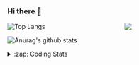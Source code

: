 ### Hi there 👋

<!--
**tao8687/tao8687** is a ✨ _special_ ✨ repository because its `README.md` (this file) appears on your GitHub profile.

Here are some ideas to get you started:

- 🔭 I’m currently working on ...
- 🌱 I’m currently learning ...
- 👯 I’m looking to collaborate on ...
- 🤔 I’m looking for help with ...
- 💬 Ask me about ...
- 📫 How to reach me: ...
- 😄 Pronouns: ...
- ⚡ Fun fact: ...
-->

<img align='right' src="https://media.giphy.com/media/M9gbBd9nbDrOTu1Mqx/giphy.gif" width="240">

  
![Top Langs](https://github-readme-stats.vercel.app/api/top-langs/?username=tao8687&layout=compact&title_color=23238E&text_color=A67D3D)

![Anurag's github stats](https://github-readme-stats.vercel.app/api?username=tao8687&show_icons=true&&text_color=A67D3D&title_color=23238E&show_icons=false&count_private=true&hide=stars)

<details>
  <summary>:zap: Coding Stats</summary>
  <br>
    
<!--START_SECTION:waka-->
![Code Time](http://img.shields.io/badge/Code%20Time-1%2C885%20hrs%2036%20mins-blue)

![Profile Views](http://img.shields.io/badge/Profile%20Views-1-blue)

**🐱 My GitHub Data** 

> 📦 1.5 MB Used in GitHub's Storage 
 > 
> 🏆 57 Contributions in the Year 2025
 > 
> 🚫 Not Opted to Hire
 > 
> 📜 62 Public Repositories 
 > 
> 🔑 24 Private Repositories 
 > 
**I'm an Early 🐤** 

```text
🌞 Morning                1660 commits        ██████████████████████░░░   88.63 % 
🌆 Daytime                90 commits          █░░░░░░░░░░░░░░░░░░░░░░░░   04.81 % 
🌃 Evening                119 commits         ██░░░░░░░░░░░░░░░░░░░░░░░   06.35 % 
🌙 Night                  4 commits           ░░░░░░░░░░░░░░░░░░░░░░░░░   00.21 % 
```
📅 **I'm Most Productive on Wednesday** 

```text
Monday                   269 commits         ████░░░░░░░░░░░░░░░░░░░░░   14.36 % 
Tuesday                  255 commits         ███░░░░░░░░░░░░░░░░░░░░░░   13.61 % 
Wednesday                326 commits         ████░░░░░░░░░░░░░░░░░░░░░   17.41 % 
Thursday                 249 commits         ███░░░░░░░░░░░░░░░░░░░░░░   13.29 % 
Friday                   265 commits         ████░░░░░░░░░░░░░░░░░░░░░   14.15 % 
Saturday                 259 commits         ███░░░░░░░░░░░░░░░░░░░░░░   13.83 % 
Sunday                   250 commits         ███░░░░░░░░░░░░░░░░░░░░░░   13.35 % 
```


📊 **This Week I Spent My Time On** 

```text
🕑︎ Time Zone: Asia/Shanghai

💬 Programming Languages: 
Python                   6 hrs 32 mins       █████████████░░░░░░░░░░░░   52.46 % 
YAML                     2 hrs 46 mins       ██████░░░░░░░░░░░░░░░░░░░   22.27 % 
Other                    1 hr 9 mins         ██░░░░░░░░░░░░░░░░░░░░░░░   09.30 % 
C++                      56 mins             ██░░░░░░░░░░░░░░░░░░░░░░░   07.61 % 
CMake                    38 mins             █░░░░░░░░░░░░░░░░░░░░░░░░   05.10 % 

🔥 Editors: 
Cursor                   8 hrs 45 mins       ██████████████████░░░░░░░   70.23 % 
VS Code                  3 hrs 42 mins       ███████░░░░░░░░░░░░░░░░░░   29.77 % 

🐱‍💻 Projects: 
canopen_ws               4 hrs               ████████░░░░░░░░░░░░░░░░░   32.18 % 
ros_canopen_dems         2 hrs 51 mins       ██████░░░░░░░░░░░░░░░░░░░   22.85 % 
slam_toolbox             2 hrs 23 mins       █████░░░░░░░░░░░░░░░░░░░░   19.12 % 
ros2_canopen             1 hr 28 mins        ███░░░░░░░░░░░░░░░░░░░░░░   11.77 % 
BossMatchJobHunter       33 mins             █░░░░░░░░░░░░░░░░░░░░░░░░   04.51 % 

💻 Operating System: 
Linux                    12 hrs 28 mins      █████████████████████████   100.00 % 
```

**I Mostly Code in C++** 

```text
C++                      11 repos            ████████░░░░░░░░░░░░░░░░░   32.35 % 
Python                   9 repos             ███████░░░░░░░░░░░░░░░░░░   26.47 % 
JavaScript               2 repos             █░░░░░░░░░░░░░░░░░░░░░░░░   05.88 % 
Batchfile                1 repo              █░░░░░░░░░░░░░░░░░░░░░░░░   02.94 % 
HTML                     1 repo              █░░░░░░░░░░░░░░░░░░░░░░░░   02.94 % 
```



**Timeline**

![Lines of Code chart](https://raw.githubusercontent.com/tao8687/tao8687/master/assets/bar_graph.png)


 Last Updated on 26/02/2025 01:41:56 UTC
<!--END_SECTION:waka-->
</details>
